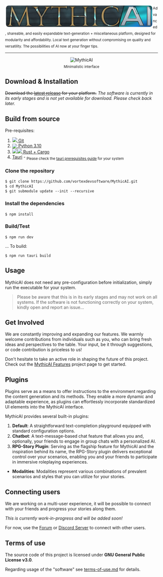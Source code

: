 <img src="src/assets/mythicai.png" alt="MythicAI" height="80" align="left">
<sub>Advanced, shareable, and easily expandable text-generation + miscellaneous platform, designed for modularity and affordability. Local text generation without compromising on quality and versatility. The possibilities of AI now at your finger tips.</sub>
<hr>

<p align="center">
<img src="https://user-images.githubusercontent.com/18470725/232979140-53cf0f3d-af0b-4bc4-b196-d61c44783902.png" alt="MythicAI" height="400"><br>
<sub>Minimalistic interface</sub>
</p>

## Download & Installation
~~Download the <a href="https://github.com/vortexdevsoftware/MythicAI/releases">latest release</a> for your platform.~~
_The software is currently in its early stages and is not yet available for download. Please check back later._

## Build from source
Pre-requisites:<br>
1. <a href="https://git-scm.com/"><img src="https://git-scm.com/images/logos/downloads/Git-Icon-1788C.svg" height="25"> Git</a><br>
2. <a href="https://www.python.org/downloads/windows/"><img src="https://s3.dualstack.us-east-2.amazonaws.com/pythondotorg-assets/media/files/python-logo-only.svg" align="center" height="25"> Python 3.10</a><br>
3. <a href="https://www.rust-lang.org/"><img src="https://upload.wikimedia.org/wikipedia/commons/d/d5/Rust_programming_language_black_logo.svg" height="25"><img src="https://foundation.rust-lang.org/img/cargo.png" height="25"> Rust + Cargo</a><br>
4. <a href="https://tauri.app/">Tauri</a> - <sub>Please check the [tauri prerequisites guide](https://tauri.app/v1/guides/getting-started/prerequisites/) for your system</sub>

### Clone the repository
```shell
$ git clone https://github.com/vortexdevsoftware/MythicAI.git
$ cd MythicAI
$ git submodule update --init --recursive
```
### Install the dependencies
```shell
$ npm install
```
### Build/Test
```shell
$ npm run dev
```
... To build:
```shell
$ npm run tauri build
```
## Usage
MythicAI does not need any pre-configuration before initialization, simply run the executable for your system.
> Please be aware that this is in its early stages and may not work on all systems. If the software is not functioning correctly on your system, kindly open and report an issue... 

## Get Involved
We are constantly improving and expanding our features. We warmly welcome contributions from individuals such as you, who can bring fresh ideas and perspectives to the table. Your input, be it through suggestions, or code contribution is priceless to us!

Don't hesitate to take an active role in shaping the future of this project. Check out the <a href="https://github.com/orgs/vortexdevsoftware/projects/4">MythicAI Features</a> project page to get started.

## Plugins
Plugins serve as a means to offer instructions to the environment regarding the content generation and its methods. They enable a more dynamic and adaptable experience, as plugins can effortlessly incorporate standardized UI elements into the MythicAI interface.

MythicAI provides several built-in plugins:
1. **Default**:
A straightforward text-completion playground equipped with standard configuration options.
1. **Chatbot**:
A text-message-based chat feature that allows you and, optionally, your friends to engage in group chats with a personalized AI.
2. **RPG-Story Plugin**:
Serving as the flagship feature for MythicAI and the inspiration behind its name, the RPG-Story plugin delivers exceptional control over your scenarios, enabling you and your friends to participate in immersive roleplaying experiences.
- **Modalities**:
Modalities represent various combinations of prevalent scenarios and styles that you can utilize for your stories.

## Connecting users
We are working on a multi-user experience, it will be possible to connect with your friends and progress your stories along them.

*This is currently work-in-progress and will be added soon!*

For now, use the [Forum](https://vortex-dev.com/forums/t/mythicai) or [Discord Server](https://discord.gg/Vvw8JV47) to connect with other users.
<!---This is made possible by connecting them to a rendezvous server, such as vortex-dev.com. We are only a proxy for the local server, and do not store any data that would be sent through your MythicAI. Projects that use <a href="https://gradio.app/sharing-your-app/">gradio URL sharing</a> also benefit from the same setup.-->

## Terms of use
The source code of this project is licensed under **GNU General Public License v3.0**.

Regarding usage of the "software" see [terms-of-use.md](public/terms-of-use.md) for details.

